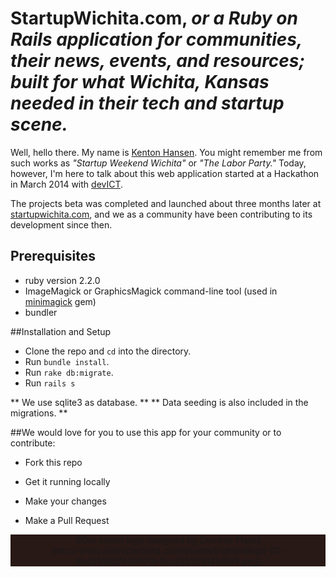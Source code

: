 # StartupWichita.com, _or a Ruby on Rails application for communities, their news, events, and resources; built for what Wichita, Kansas needed in their tech and startup scene._

Well, hello there. My name is [Kenton Hansen](http://startupwichita.com/profile/kenton-hansen). You might remember me from such works as _"Startup Weekend Wichita"_ or _"The Labor Party."_ Today, however, I'm here to talk about this web application started at a Hackathon in March 2014 with [devICT](http://devict.org).

The projects beta was completed and launched about three months later at [startupwichita.com](http://startupwichita.com), and we as a community have been contributing to its development since then.

## Prerequisites

- ruby version 2.2.0
- ImageMagick or GraphicsMagick command-line tool (used in
  [minimagick](https://github.com/minimagick/minimagick) gem)
- bundler

##Installation and Setup

- Clone the repo and `cd` into the directory.
- Run `bundle install`.
- Run `rake db:migrate`.
- Run `rails s`

** We use sqlite3 as database. **
** Data seeding is also included in the migrations. ** 

##We would love for you to use this app for your community or to contribute:

* Fork this repo

* Get it running locally

* Make your changes

* Make a Pull Request

<div style="background: #281816; width: 100%; text-align: center;">
![Our sweet logo designed by Dominic Flask](http://www.startupwichita.com/assets/tophandlogo-02-4bd31d8d294b67de4cc32b2c5141d6a9.png)
</div>
